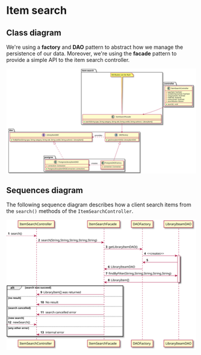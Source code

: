 # Item search

## Class diagram
We're using a **factory** and **DAO** pattern to abstract how we manage the persistence of our data.
Moreover, we're using the **facade** pattern to provide a simple API to the item search controller.

![Item search class diagram](./item-search-class-diagram.svg)


## Sequences diagram

The following sequence diagram describes how a client search items from the `search()` methods of the
`ItemSearchController`.

![Item search sequence diagram](./item-search-sequence-diagram.svg)

